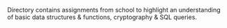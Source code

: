 Directory contains assignments from school to highlight an understanding of basic data structures & functions, cryptography & SQL queries.
